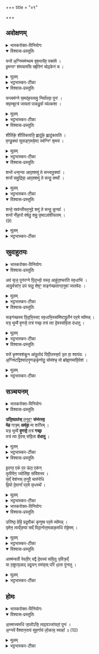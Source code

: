 +++
title = "०९"

+++

## अवोक्षणम्
<details><summary>भास्करोक्त-विनियोगः</summary>

1अस्थिसञ्चयने क्षीरमिश्रोदकेन  
उदुम्बर-शाखया  
अस्थीन्य् अवोक्षति - यं त इति पञ्चभिः ॥ 
</details>

<details open><summary>विश्वास-प्रस्तुतिः</summary>

यन्ते॑ अ॒ग्निमम॑न्थाम वृष॒भाये॑व॒ पक्त॑वे ।  
इ॒मन्तꣳ श॑मयामसि ख्षी॒रेण॑ चोद॒केन॑ च ।  
</details>

<details><summary>मूलम्</summary>

यन्ते॑ अ॒ग्निमम॑न्थाम वृष॒भाये॑व॒ पक्त॑वे ।  
इ॒मन्तꣳ श॑मयामसि ख्षी॒रेण॑ चोद॒केन॑ च ।  
</details>

<details><summary>भट्टभास्कर-टीका</summary>

हे प्रेत! यम् अग्निं ते त्वदर्थम् अमन्थाम आधानकाले मथितवन्तः वयं वृषभायेव । द्वितीयार्थे चतुर्थी । वृषभमिव पक्तवे । तुमर्थे तवेप्रत्ययः । यथा आतिथ्यादौ वृषभं पक्तुमग्निं मन्थति तद्वत् त्वदर्थमग्निम् अमन्थाम तमिमम् अग्निं शमयामसि शमयामः केन ? क्षीरेण चोदकेन च मिश्रितेन ॥   
</details>

<details open><summary>विश्वास-प्रस्तुतिः</summary>

यन्त्वम॑ग्ने स॒मद॑ह॒स्त्वमु॒ निर्वा॑पया॒ पुनः॑ ।  
क्या॒म्बूरत्र॑ जायतां पाकदू॒र्वा व्य॑ल्कशा ।  
</details>

<details><summary>मूलम्</summary>

यन्त्वम॑ग्ने स॒मद॑ह॒स्त्वमु॒ निर्वा॑पया॒ पुनः॑ ।  
क्या॒म्बूरत्र॑ जायतां पाकदू॒र्वा व्य॑ल्कशा ।  
</details>


<details><summary>भट्टभास्कर-टीका</summary>

2यं त्वमिति ॥ हे अग्ने! त्वं यं समदहः सम्यग्दग्धवानसि त्वमु तमु । छन्दसो वकारोपजनः । तथैव बह्वृचाः पठन्ति । तमेव पुनर्निर्वापय शान्तं कुरु । किञ्च - अत्र श्मशाने क्याम्बू: शैवालविशेषः कियद् अम्बु उत्पत्तिस्थानमस्येति सः । अत्र प्रदेशे जायताम् एवन्नामायं देशः सिक्तोऽस्तु यथा शैवालमपि जायते तथा पाकदूर्वा बालाऽपि दूर्वा, व्यल्कशा विविधाङ्कुरा जायताम् ॥   
</details>


<details open><summary>विश्वास-प्रस्तुतिः</summary>

शीति॑के॒ शीति॑कावति॒ ह्लादु॑के॒ ह्लादु॑कावति ।  
म॒ण्डू॒क्या॑ सुसङ्ग॒मये॒मꣵ स्व॑ग्निꣳ श॒मय॑ ।  
</details>

<details><summary>मूलम्</summary>

शीति॑के॒ शीति॑कावति॒ ह्लादु॑के॒ ह्लादु॑कावति ।  
म॒ण्डू॒क्या॑ सुसङ्ग॒मये॒मꣵ स्व॑ग्निꣳ श॒मय॑ ।  
</details>

<details><summary>भट्टभास्कर-टीका</summary>

3शीतिके इति ॥ कुम्भोदकं वृष्टिरूपेण रूप्यते शीतिका वृष्टिः । शीताधिदेवतेत्यन्ये । हे शीतिके! शीतिकावति! शीतिका कम्पकरव्याधिरतिशैत्येन समुत्पद्यते । तद्वति! अत्यन्तशैत्यवति! । ह्लादुके! सर्वस्य ह्लादयित्रि! ह्लादुकावति ! अत्यन्तह्लादनवति ! त्वमिमं प्रदेशं मण्डूक्या मण्डूकस्त्रिया सुसङ्गमय । इमं चाग्निं सुष्ठु शमय । इममग्निं शमयित्वा प्रदेशमिमं तथा शीतं कृत्वा यथा न कदाचिदपि स्थानमिदं मण्डूकी जहाति ॥   
</details>

<details open><summary>विश्वास-प्रस्तुतिः</summary>

शन्ते॑ धन्व॒न्या आप॒श्शमु॑ ते सन्त्वनू॒क्याः᳚ ।  
शन्ते॑ समु॒द्रिया॒ आप॒श्शमु॑ ते सन्तु॒ वर्ष्याः᳚ ।  
</details>

<details><summary>मूलम्</summary>

शन्ते॑ धन्व॒न्या आप॒श्शमु॑ ते सन्त्वनू॒क्याः᳚ ।  
शन्ते॑ समु॒द्रिया॒ आप॒श्शमु॑ ते सन्तु॒ वर्ष्याः᳚ ।  
</details>

<details><summary>भट्टभास्कर-टीका</summary>

4शं त इति ॥ हे प्रेत ! धन्वन्या मरुभूमिधन्वा तत्र भवा आपः धन्वन्यास् तव शं भवन्तु । अनूक्या अनुदको देश अनूकः । दकारलोपश् छान्दसः । तत्र भवा अनूक्यास् ता अप्यापः शं ते सन्तु भवन्तु । उकारः पादपूरणः । समुद्रे अन्तरिक्षे भवाः समुद्रिया वर्ष्याः ॥   
</details>


<details open><summary>विश्वास-प्रस्तुतिः</summary>

शन्ते॒ स्रव॑न्तीस्त॒नुवे॒ शमु॑ ते सन्तु॒ कूप्याः᳚ ।  
शन्ते॑ नीहा॒रो व॑र्षतु॒ शमु॒ पृष्वाऽव॑शीयताम् ।  
(9)  
</details>

<details><summary>मूलम्</summary>

शन्ते॒ स्रव॑न्तीस्त॒नुवे॒ शमु॑ ते सन्तु॒ कूप्याः᳚ ।  
शन्ते॑ नीहा॒रो व॑र्षतु॒ शमु॒ पृष्वाऽव॑शीयताम् ।  
(9)  
</details>

<details><summary>भट्टभास्कर-टीका</summary>

5शं ते स्रवन्तीर् नद्यादिषु स्रवन्त्य आपस् ते तनुवे तन्वै शरीराय शं भवन्तु । कूपे भवाः कूप्याः । नीहारो हिमानी स च ते शं वर्षतु सुखवृष्टिं करोतु । पृष्वा अवश्यायोदकं साऽपि शं भूत्वा अवशीयताम् अवपततु ॥   
</details>

## स्रुवाहुतयः

<details><summary>भास्करोक्त-विनियोगः</summary>

6अतएव श्मशानाग्नेर् दक्षिणतोऽङ्गारान्निर्वृत्य तिस्रस्स्रुवाहुतीर्जुहोति - अवसृजेति तिसृभिः ॥ 
</details>

<details open><summary>विश्वास-प्रस्तुतिः</summary>

अव॑ सृज॒ पुन॑रग्ने पि॒तृभ्यो॒ यस्त॒ आहु॑त॒श्चर॑ति स्व॒धाभिः॑ ।  
आयु॒र्वसा॑न॒ उप॑ यातु॒ शेष॒ꣳ॒ सङ्ग॑च्छतान्त॒नुवा॑ जातवेदः ।  
</details>

<details><summary>मूलम्</summary>

अव॑ सृज॒ पुन॑रग्ने पि॒तृभ्यो॒ यस्त॒ आहु॑त॒श्चर॑ति स्व॒धाभिः॑ ।  
आयु॒र्वसा॑न॒ उप॑ यातु॒ शेष॒ꣳ॒ सङ्ग॑च्छतान्त॒नुवा॑ जातवेदः ।  
</details>

<details><summary>भट्टभास्कर-टीका</summary>

हे अग्ने ! त्वमिमं प्रेतं पितृभ्यः पुनरवसृज । वीप्सालोपोऽत्र द्रष्टव्यः - पुनःपुनरवसृज देहि युष्माभिरयं समानो जात इति पुनरुक्त्वा समर्पयेत्यर्थः । यः प्रेतस् ते तुभ्यम् आहुतः संस्कारार्थं त्वयि क्षिप्तस्सन् चरति । लुप्तसनर्थमेतत् । पितॄन् प्रति जिगमिषति । केन हेतुना - स्वधाभिर् अन्नैः पितृभ्यः पुत्रादिभिर् दातव्यैर् हेतुभूतैः । आयुर् जीवितं वसान आच्छादयन् जीवेनाधिष्ठितस्सन् शेषं भुक्तावशिष्टं कर्मफलम् उपयातु उपभुङ्क्ताम् । तदर्थं च तनुवा तन्वा सूक्ष्मशरीरेण सङ्गच्छतां हे जातवेदः! सङ्गच्छस्व ॥   
</details>

<details open><summary>विश्वास-प्रस्तुतिः</summary>

सङ्ग॑च्छस्व पि॒तृभि॒स्सꣵ स्व॒धाभि॒स्समि॑ष्टापू॒र्तेन॑ पर॒मे व्यो॑मन्न् ।  
यत्र॒ भूम्यै॑ वृ॒णसे॒ तत्र॑ गच्छ॒ तत्र॑ त्वा दे॒वस्स॑वि॒ता द॑धातु ।  
</details>

<details><summary>मूलम्</summary>

सङ्ग॑च्छस्व पि॒तृभि॒स्सꣵ स्व॒धाभि॒स्समि॑ष्टापू॒र्तेन॑ पर॒मे व्यो॑मन्न् ।  
यत्र॒ भूम्यै॑ वृ॒णसे॒ तत्र॑ गच्छ॒ तत्र॑ त्वा दे॒वस्स॑वि॒ता द॑धातु ।  
</details>

<details><summary>भट्टभास्कर-टीका</summary>

7हे प्रेत! पितृभिस्सङ्गच्छस्व पितृगणैरन्तर्भव । ततः स्वधाभिर् अपि सङ्गच्छस्व इष्टापूर्तफलेन च सङ्गच्छस्व! क्व परमे व्योमन् विशिष्टस्थाने स्वर्गाख्ये । पश्चाच्च भूम्यै भूम्यास्सम्बन्धिनि यत्र प्रदेशे वृणसे जन्म प्रार्थयसे तत्र प्रदेशे गच्छ तत्र त्वा देवः सविता दधातु उत्पादयतु ॥   
</details>

<details open><summary>विश्वास-प्रस्तुतिः</summary>

यत्ते॑ कृ॒ष्णश्श॑कु॒न आ॑तु॒तोद॑ पिपी॒लस्स॒र्प उ॒त वा॒ श्वाप॑दः ।  
अ॒ग्निष्टद्विश्वा॑दनृ॒णङ्कृ॑णोतु॒ सोम॑श्च॒ यो ब्रा᳚ह्म॒णमा॑वि॒वेश॑ ।  
</details>

<details><summary>मूलम्</summary>

यत्ते॑ कृ॒ष्णश्श॑कु॒न आ॑तु॒तोद॑ पिपी॒लस्स॒र्प उ॒त वा॒ श्वाप॑दः ।  
अ॒ग्निष्टद्विश्वा॑दनृ॒णङ्कृ॑णोतु॒ सोम॑श्च॒ यो ब्रा᳚ह्म॒णमा॑वि॒वेश॑ ।  
</details>

<details><summary>भट्टभास्कर-टीका</summary>

8यत्त इति ॥ कृष्णः शकुनः यत् तव अङ्गम् आतुतोद आपीडयत् पिपीलः पिपीलिका सर्प उत वा श्वापदः सृगालादिस् तत् सर्वम् अयम् अग्निर् विश्वाद् विश्वमत्तीति विश्वात् कृत्स्नभक्षयिता अनृणम् अवश्यप्रतिकर्तव्यत्वादृणशब्देन गदो रोगो लक्ष्यते । अगदम् । तथैव बह्वृचाः पठन्ति - 'अनिष्टद्विश्वादगदं' इति । कृणोतु करोतु । सोमश्च अनृणं करोतु यस्सोमो ब्राह्मणम् । जातावेकवचनम् । ब्राह्मणान् । तथैव ब्रह्वृचाः । आविवेश आविशत्य् आविश्य तिष्ठति 'अग्नीषोमीयो हि ब्राह्मणः' इति ॥   
</details>

## सञ्चयनम्
<details><summary>भास्करोक्त-विनियोगः</summary>

9अयुजः स्त्रियस्सञ्चिन्वन्ति, तत्र प्रथमाया मन्त्रः - उत्तिष्ठति ॥ 
</details>

<details open><summary>विश्वास-प्रस्तुतिः</summary>

**उत्ति॒ष्ठात॑स्** त॒नुव॒ꣳ॒ **संभ॑रस्व॒**  
**मेह** गात्र॒म् **अव॑हा॒** मा शरी॑रम् ।  
यत्र॒ भूम्यै॑ **वृ॒णसे॒** तत्र॑ **गच्छ॒**  
तत्र॑ त्वा दे॒वस् स॑वि॒ता **द॑धातु** ।
</details>

<details><summary>मूलम्</summary>

उत्ति॒ष्ठात॑स्त॒नुव॒ꣳ॒ संभ॑रस्व॒ मेह गात्र॒मव॑हा॒ मा शरी॑रम् ।  
यत्र॒ भूम्यै॑ वृ॒णसे॒ तत्र॑ गच्छ॒ तत्र॑ त्वा दे॒वस्स॑वि॒ता द॑धातु ।
</details>

<details><summary>भट्टभास्कर-टीका</summary>

हे प्रेत! अतः श्मशानाद् उत्तिष्ठ। उत्थाय च तनुवं तन्वम् इतस्ततो विप्रकीर्णम् अस्थिशरीरं सम्भरस्व कुम्भे सम्भृतं कुर्व् इह श्मशाने गात्रं स्वल्पमपि माऽवहा मा अवहासीर् मा त्याक्षीर् मा शरीरं मा च स्थूलम् अङ्गम् । सम्भृत्य च यत्र भूम्यै इत्यादि गतम् ॥   
</details>

<details open><summary>विश्वास-प्रस्तुतिः</summary>

इ॒दन्त॒ एकं॑ प॒र ऊ॑त॒ एक॑न्  
तृ॒तीये॑न॒ ज्योति॑षा॒ संवि॑शस्व ।  
स॒व्ँ वेश॑नस् त॒नुवै॒ चारु॑रेधि  
प्रि॒यो दे॒वानां᳚ पर॒मे स॒धस्थे᳚ ।
</details>

<details><summary>मूलम्</summary>

इ॒दन्त॒ एकं॑ प॒र ऊ॑त॒ एक॑न्तृ॒तीये॑न॒ ज्योति॑षा॒ संवि॑शस्व ।  
स॒व्ँ वेश॑नस्त॒नुवै॒ चारु॑रेधि प्रि॒यो दे॒वानां᳚ पर॒मे स॒धस्थे᳚ ।
</details>

<details><summary>भट्टभास्कर-टीका</summary>

??
</details>


<details><summary>भास्करोक्त-विनियोगः</summary>

11अथ अध्वर्युः कुम्भे सम्भृतान्यस्थीन्यादाय उत्तिष्ठति - उत्तिष्ठेति ॥ 
</details>



<details open><summary>विश्वास-प्रस्तुतिः</summary>

उत्ति॑ष्ठ॒ प्रेहि॒ प्रद्र॒वौकः॑ कृणुष्व पर॒मे व्यो॑मन्न् ।  
य॒मेन॒ त्वय्ँय॒म्या॑ सव्ँ विदा॒नोत्त॒मन्नाक॒मधि॑ रोहे॒मम् ।  
</details>

<details><summary>मूलम्</summary>

उत्ति॑ष्ठ॒ प्रेहि॒ प्रद्र॒वौकः॑ कृणुष्व पर॒मे व्यो॑मन्न् ।  
य॒मेन॒ त्वय्ँय॒म्या॑ सव्ँ विदा॒नोत्त॒मन्नाक॒मधि॑ रोहे॒मम् ।  
</details>

<details><summary>भट्टभास्कर-टीका</summary>

अस्थिरूपं प्रत्युच्यते - हे प्रेत! इत उत्तिष्ठ उत्थाय च प्रेहि गच्छ गच्छंश्च प्रद्रव शीघ्रं गच्छ प्रद्रुत्य च परमे व्योमन् उत्कृष्ट स्थाने ओकः वासस्थानं कृणुष्व कुरु । ओकः करणप्रकारः - यमी यमस्य स्वसा यमेन यम्या च संविदान एकमतिभ्यामनुज्ञातस् त्वम् उत्तमं नाकं प्रसिद्धम् अधिरोह आरोह । संविदानोत्तममिति छान्दसो गुणः ॥
</details>


<details open><summary>विश्वास-प्रस्तुतिः</summary>

अश्म॑न्वती रेवती॒र् यद्वै दे॒वस्य॑ सवि॒तुः प॒वित्र॒य्ँ  
या रा॒ष्ट्रात्प॒न्नाद् उद्व॒यन् तम॑स॒स् परि॑ धा॒ता पु॑नातु ।  
</details>

<details><summary>मूलम्</summary>

अश्म॑न्वती रेवती॒र्यद्वै दे॒वस्य॑ सवि॒तुः प॒वित्र॒य्ँ या रा॒ष्ट्रात्प॒न्नादुद्व॒यन्तम॑स॒स्परि॑ धा॒ता पु॑नातु ।  
</details>


<details><summary>भट्टभास्कर-टीका</summary>

12-16अश्मन्वतीरित्यादयः पञ्च गताः7 कर्ष्वादि समानम् ॥
</details>

## होमः
<details><summary>भास्करोक्त-विनियोगः</summary>

17अथ अस्थीनि पिष्ट्वा आज्येन संसृज्य अग्निहोत्रहवण्या जुहोति सोमयाजिनः - अस्मादिति ॥ 
</details>


<details open><summary>विश्वास-प्रस्तुतिः</summary>

अ॒स्मात्त्वमधि॑ जा॒तो॑ऽसि॒ त्वद॒यञ्जा॑यतां॒ पुनः॑ ।  
अ॒ग्नये॑ वैश्वान॒राय॑ सुव॒र्गाय॑ लो॒काय॒ स्वाहा᳚ ॥ (10)  
</details>

<details><summary>मूलम्</summary>

अ॒स्मात्त्वमधि॑ जा॒तो॑ऽसि॒ त्वद॒यञ्जा॑यतां॒ पुनः॑ ।  
अ॒ग्नये॑ वैश्वान॒राय॑ सुव॒र्गाय॑ लो॒काय॒ स्वाहा᳚ ॥ (10)  
</details>

<details><summary>भट्टभास्कर-टीका</summary>

अधिः पञ्चम्यर्थानुवादी । हे अग्ने! अस्माद् यजमानात् त्वमधिजातोस्य् आधानकाले । अयं त्व् इदानीं त्वत्तो ऽधिजायताम् अग्नये तुभ्यं वैश्वानराय विश्वेषां नराणामयमुपास्यः वैश्वानरः सुवर्गाय लोकाय तत्प्राप्तिहेतुभूताय तदभिमानिने वा दत्तमस्तु ।   
    
इत्यारण्यके चतुर्थे चतुर्थोऽनुवाकः ॥
</details>

